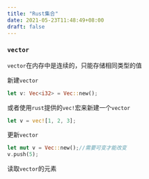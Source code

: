 ```yaml
---
title: "Rust集合"
date: 2021-05-23T11:48:49+08:00
draft: false
---
```


### `vector`

`vector`在内存中是连续的，只能存储相同类型的值

新建`vector`

```rust
let v: Vec<i32> = Vec::new();
```

或者使用`rust`提供的`vec!`宏来新建一个`vector`

```rust
let v = vec![1, 2, 3];
```

更新`vector`

```rust
let mut v = Vec::new();//需要可变才能改变
v.push(5);
```

读取`vector`的元素

```
```

